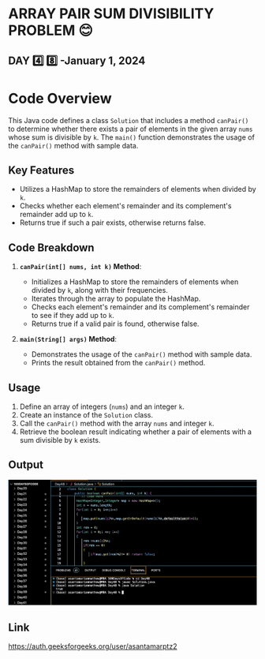 # ARRAY PAIR SUM DIVISIBILITY PROBLEM :blush:
## DAY :four: :eight: -January 1, 2024

# Code Overview
This Java code defines a class `Solution` that includes a method `canPair()` to determine whether there exists a pair of elements in the given array `nums` whose sum is divisible by `k`. The `main()` function demonstrates the usage of the `canPair()` method with sample data.

## Key Features
- Utilizes a HashMap to store the remainders of elements when divided by `k`.
- Checks whether each element's remainder and its complement's remainder add up to `k`.
- Returns true if such a pair exists, otherwise returns false.

## Code Breakdown
1. **`canPair(int[] nums, int k)` Method**: 
   - Initializes a HashMap to store the remainders of elements when divided by `k`, along with their frequencies.
   - Iterates through the array to populate the HashMap.
   - Checks each element's remainder and its complement's remainder to see if they add up to `k`.
   - Returns true if a valid pair is found, otherwise false.

2. **`main(String[] args)` Method**:
   - Demonstrates the usage of the `canPair()` method with sample data.
   - Prints the result obtained from the `canPair()` method.

## Usage

1. Define an array of integers (`nums`) and an integer `k`.
2. Create an instance of the `Solution` class.
3. Call the `canPair()` method with the array `nums` and integer `k`.
4. Retrieve the boolean result indicating whether a pair of elements with a sum divisible by `k` exists.

## Output

![Reference Image](s48.png)

## Link
<https://auth.geeksforgeeks.org/user/asantamarptz2>
